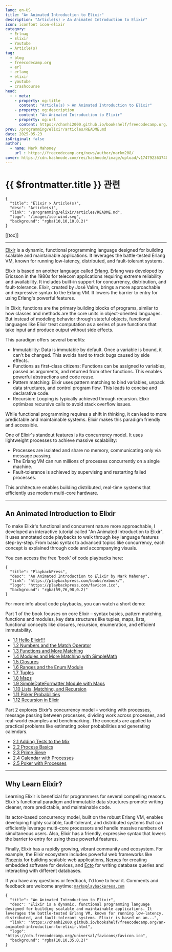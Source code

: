 ```yaml
---
lang: en-US
title: "An Animated Introduction to Elixir"
description: "Article(s) > An Animated Introduction to Elixir"
icon: iconfont icon-elixir
category:
  - Erlnag
  - Elixir
  - Youtube
  - Article(s)
tag:
  - blog
  - freecodecamp.org
  - erl
  - erlang
  - elixir
  - youtube
  - crashcourse
head:
  - - meta:
    - property: og:title
      content: "Article(s) > An Animated Introduction to Elixir"
    - property: og:description
      content: "An Animated Introduction to Elixir"
    - property: og:url
      content: https://chanhi2000.github.io/bookshelf/freecodecamp.org/an-animated-introduction-to-elixir.html
prev: /programming/elixir/articles/README.md
date: 2025-05-23
isOriginal: false
author:
  - name: Mark Mahoney
    url : https://freecodecamp.org/news/author/markm208/
cover: https://cdn.hashnode.com/res/hashnode/image/upload/v1747923637406/e7ad8796-6269-4260-b500-226e445140ce.png
---
```


# {{ $frontmatter.title }} 관련

```component VPCard
{
  "title": "Elixir > Article(s)",
  "desc": "Article(s)",
  "link": "/programming/elixir/articles/README.md",
  "logo": "/images/ico-wind.svg",
  "background": "rgba(10,10,10,0.2)"
}
```

[[toc]]

---

<SiteInfo
  name="An Animated Introduction to Elixir"
  desc="Elixir is a dynamic, functional programming language designed for building scalable and maintainable applications. It leverages the battle-tested Erlang VM, known for running low-latency, distributed, and fault-tolerant systems. Elixir is based on an..."
  url="https://freecodecamp.org/news/an-animated-introduction-to-elixir"
  logo="https://cdn.freecodecamp.org/universal/favicons/favicon.ico"
  preview="https://cdn.hashnode.com/res/hashnode/image/upload/v1747923637406/e7ad8796-6269-4260-b500-226e445140ce.png"/>

[<FontIcon icon="iconfont icon-elixir"/>Elixir](https://elixir-lang.org/) is a dynamic, functional programming language designed for building scalable and maintainable applications. It leverages the battle-tested Erlang VM, known for running low-latency, distributed, and fault-tolerant systems.

Elixir is based on another language called [<FontIcon icon="iconfont icon-erlang"/>Erlang](https://erlang.org/). Erlang was developed by Ericsson in the 1980s for telecom applications requiring extreme reliability and availability. It includes built-in support for concurrency, distribution, and fault-tolerance. Elixir, created by José Valim, brings a more approachable and expressive syntax to the Erlang VM. It lowers the barrier to entry for using Erlang's powerful features.

In Elixir, functions are the primary building blocks of programs, similar to how classes and methods are the core units in object-oriented languages. But instead of modeling behavior through stateful objects, functional languages like Elixir treat computation as a series of pure functions that take input and produce output without side effects.

This paradigm offers several benefits:

- Immutability: Data is immutable by default. Once a variable is bound, it can't be changed. This avoids hard to track bugs caused by side effects.
- Functions as first-class citizens: Functions can be assigned to variables, passed as arguments, and returned from other functions. This enables powerful abstractions and code reuse.
- Pattern matching: Elixir uses pattern matching to bind variables, unpack data structures, and control program flow. This leads to concise and declarative code.
- Recursion: Looping is typically achieved through recursion. Elixir optimizes recursive calls to avoid stack overflow issues.

While functional programming requires a shift in thinking, it can lead to more predictable and maintainable systems. Elixir makes this paradigm friendly and accessible.

One of Elixir's standout features is its concurrency model. It uses lightweight processes to achieve massive scalability:

- Processes are isolated and share no memory, communicating only via message passing.
- The Erlang VM can run millions of processes concurrently on a single machine.
- Fault-tolerance is achieved by supervising and restarting failed processes.

This architecture enables building distributed, real-time systems that efficiently use modern multi-core hardware.

---

## An Animated Introduction to Elixir

To make Elixir's functional and concurrent nature more approachable, I developed an interactive tutorial called "An Animated Introduction to Elixir". It uses annotated code playbacks to walk through key language features step-by-step. From basic syntax to advanced topics like concurrency, each concept is explained through code and accompanying visuals.

You can access the free 'book' of code playbacks here: 

```component VPCard
{
  "title": "PlaybackPress",
  "desc": "An Animated Introduction to Elixir by Mark Mahoney",
  "link": "https://playbackpress.com/books/exbook/",
  "logo": "https://playbackpress.com/favicon.ico",
  "background": "rgba(59,76,98,0.2)"
}
```

For more info about code playbacks, you can watch a short demo:

<VidStack src="youtube/uYbHqCNjVDM" />

Part 1 of the book focuses on core Elixir – syntax basics, pattern matching, functions and modules, key data structures like tuples, maps, lists, functional concepts like closures, recursion, enumeration, and efficient immutability.

- [1.1 Hello Elixir!!!](https://playbackpress.com/books/exbook/chapter/1/1)
- [1.2 Numbers and the Match Operator](https://playbackpress.com/books/exbook/chapter/1/2)
- [1.3 Functions and More Matching](https://playbackpress.com/books/exbook/chapter/1/3)
- [1.4 Modules and More Matching with SimpleMath](https://playbackpress.com/books/exbook/chapter/1/4)
- [1.5 Closures](https://playbackpress.com/books/exbook/chapter/1/5)
- [1.6 Ranges and the Enum Module](https://playbackpress.com/books/exbook/chapter/1/6)
- [1.7 Tuples](https://playbackpress.com/books/exbook/chapter/1/7)
- [1.8 Maps](https://playbackpress.com/books/exbook/chapter/1/8)
- [1.9 SimpleDateFormatter Module with Maps](https://playbackpress.com/books/exbook/chapter/1/9)
- [1.10 Lists, Matching, and Recursion](https://playbackpress.com/books/exbook/chapter/1/10)
- [1.11 Poker Probabilities](https://playbackpress.com/books/exbook/chapter/1/11)
- [1.12 Recursion in Elixir](https://playbackpress.com/books/exbook/chapter/1/12)

Part 2 explores Elixir's concurrency model – working with processes, message passing between processes, dividing work across processes, and real-world examples and benchmarking. The concepts are applied to practical problems like estimating poker probabilities and generating calendars.

- [2.1 Adding Tests to the Mix](https://playbackpress.com/books/exbook/chapter/2/1)
- [2.2 Process Basics](https://playbackpress.com/books/exbook/chapter/2/2)
- [2.3 Prime Sieve](https://playbackpress.com/books/exbook/chapter/2/3)
- [2.4 Calendar with Processes](https://playbackpress.com/books/exbook/chapter/2/4)
- [2.5 Poker with Processes](https://playbackpress.com/books/exbook/chapter/2/5)

---

## Why Learn Elixir?

Learning Elixir is beneficial for programmers for several compelling reasons. Elixir's functional paradigm and immutable data structures promote writing cleaner, more predictable, and maintainable code.

Its actor-based concurrency model, built on the robust Erlang VM, enables developing highly scalable, fault-tolerant, and distributed systems that can efficiently leverage multi-core processors and handle massive numbers of simultaneous users. Also, Elixir has a friendly, expressive syntax that lowers the barrier to entry for using these powerful features.

Finally, Elixir has a rapidly growing, vibrant community and ecosystem. For example, the Elixir ecosystem includes powerful web frameworks like [<FontIcon icon="fas fa-globe"/>Phoenix](https://phoenixframework.org/) for building scalable web applications, [<FontIcon icon="fas fa-globe"/>Nerves](https://nerves-project.org/) for creating embedded software for devices, and [<FontIcon icon="fas fa-globe"/>Ecto](https://hexdocs.pm/ecto/Ecto.html) for writing database queries and interacting with different databases.

If you have any questions or feedback, I'd love to hear it. Comments and feedback are welcome anytime: [<FontIcon icon="fas fa-envelope"/>`mark@playbackpress.com`](mailto:mark@playbackpress.com)

<!-- TODO: add ARTICLE CARD -->
```component VPCard
{
  "title": "An Animated Introduction to Elixir",
  "desc": "Elixir is a dynamic, functional programming language designed for building scalable and maintainable applications. It leverages the battle-tested Erlang VM, known for running low-latency, distributed, and fault-tolerant systems. Elixir is based on an...",
  "link": "https://chanhi2000.github.io/bookshelf/freecodecamp.org/an-animated-introduction-to-elixir.html",
  "logo": "https://cdn.freecodecamp.org/universal/favicons/favicon.ico",
  "background": "rgba(10,10,35,0.2)"
}
```
